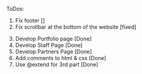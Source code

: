 ToDos:

1. Fix footer []
2. Fix scrollbar at the bottom of the website [fixed]
<!-- START WITH SASS AFTER THIS -->

3. Develop Portfolio page [Done]
4. Develop Staff Page [Done]
5. Develop Partners Page [Done]
6. Add comments to html & css [Done]
7. Use @extend for 3rd part [Done]

<!-- SEO Optimization -->
<!-- Meta name="description" content="DescripcionAqui" -> para todas nuestras paginas [Done]
Meta name="keywords" content="palabras, clave, otra, ejemplo" -> para todas nuestras paginas (1o en comun y 3 o 4 especificas de cada pagina) [done]
Poner Titulo unico para cada una de las paginas[Done]

Revisar orden de jerarquia de los encabezados [Done]
Avisar en comentario que no cambiamos a ES porque el sitio esta en ingles [Done]
Crear xml sitemap y guardarlo como sitemap.xml en el root [Done]
Testear que sea mobile friendly [Done]
Favicon [Done]
Alt en las imagenes [Done] -->